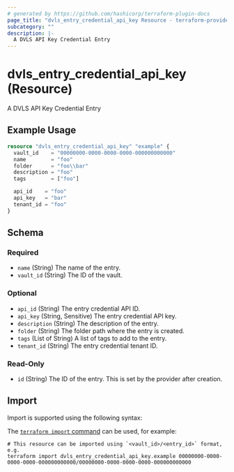```yaml
---
# generated by https://github.com/hashicorp/terraform-plugin-docs
page_title: "dvls_entry_credential_api_key Resource - terraform-provider-dvls"
subcategory: ""
description: |-
  A DVLS API Key Credential Entry
---
```


# dvls_entry_credential_api_key (Resource)

A DVLS API Key Credential Entry

## Example Usage

```terraform
resource "dvls_entry_credential_api_key" "example" {
  vault_id    = "00000000-0000-0000-0000-000000000000"
  name        = "foo"
  folder      = "foo\\bar"
  description = "foo"
  tags        = ["foo"]

  api_id    = "foo"
  api_key   = "bar"
  tenant_id = "foo"
}
```

<!-- schema generated by tfplugindocs -->
## Schema

### Required

- `name` (String) The name of the entry.
- `vault_id` (String) The ID of the vault.

### Optional

- `api_id` (String) The entry credential API ID.
- `api_key` (String, Sensitive) The entry credential API key.
- `description` (String) The description of the entry.
- `folder` (String) The folder path where the entry is created.
- `tags` (List of String) A list of tags to add to the entry.
- `tenant_id` (String) The entry credential tenant ID.

### Read-Only

- `id` (String) The ID of the entry. This is set by the provider after creation.

## Import

Import is supported using the following syntax:

The [`terraform import` command](https://developer.hashicorp.com/terraform/cli/commands/import) can be used, for example:

```shell
# This resource can be imported using `<vault_id>/<entry_id>` format, e.g.
terraform import dvls_entry_credential_api_key.example 00000000-0000-0000-0000-000000000000/00000000-0000-0000-0000-000000000000
```
